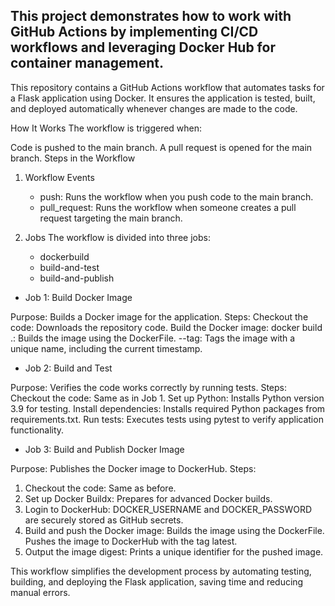 ## This project demonstrates how to work with GitHub Actions by implementing CI/CD workflows and leveraging Docker Hub for container management.

This repository contains a GitHub Actions workflow that automates tasks for a Flask application using Docker. It ensures the application is tested, built, and deployed automatically whenever changes are made to the code.

How It Works
The workflow is triggered when:

Code is pushed to the main branch.
A pull request is opened for the main branch.
Steps in the Workflow
1. Workflow Events

    * push: Runs the workflow when you push code to the main branch.
    * pull_request: Runs the workflow when someone creates a pull request targeting the main branch.

2. Jobs
The workflow is divided into three jobs:

    * dockerbuild
    * build-and-test
    * build-and-publish

* Job 1: Build Docker Image

Purpose: Builds a Docker image for the application.
Steps:
Checkout the code: Downloads the repository code.
Build the Docker image:
docker build .: Builds the image using the DockerFile.
--tag: Tags the image with a unique name, including the current timestamp.

* Job 2: Build and Test

Purpose: Verifies the code works correctly by running tests.
Steps:
Checkout the code: Same as in Job 1.
Set up Python: Installs Python version 3.9 for testing.
Install dependencies: Installs required Python packages from requirements.txt.
Run tests: Executes tests using pytest to verify application functionality.

* Job 3: Build and Publish Docker Image

Purpose: Publishes the Docker image to DockerHub.
Steps:
1. Checkout the code: Same as before.
2. Set up Docker Buildx: Prepares for advanced Docker builds.
3. Login to DockerHub:
DOCKER_USERNAME and DOCKER_PASSWORD are securely stored as GitHub secrets.
4. Build and push the Docker image:
Builds the image using the DockerFile.
Pushes the image to DockerHub with the tag latest.
5. Output the image digest: Prints a unique identifier for the pushed image.




This workflow simplifies the development process by automating testing, building, and deploying the Flask application, saving time and reducing manual errors.